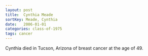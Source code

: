 ```yaml
---
layout: post
title:  Cynthia Meade
sortKey: Meade, Cynthia
date:   2006-01-01
categories: class-of-1975
tags: cancer
---
```

Cynthia died in Tucson, Arizona of breast cancer at the age of 49.
